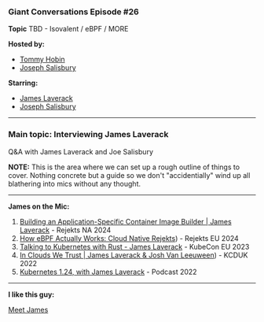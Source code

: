 ### Giant Conversations Episode #26

**Topic** 
TBD - Isovalent / eBPF / MORE 

**Hosted by:** 

* [Tommy Hobin](https://twitter.com/tommyhobin)
* [Joseph Salisbury](https://twitter.com/salisbury_joe)

**Starring:** 

* [James Laverack](https://bsky.app/profile/jamesl.bsky.social)
* [Joseph Salisbury](https://twitter.com/salisbury_joe)


------------------------------------------------------------------------------------------------------------------------------
### Main topic: Interviewing James Laverack

Q&A with James Laverack and Joe Salisbury

**NOTE:** This is the area where we can set up a rough outline of things to cover. Nothing concrete but a guide so we don't "accidentially" wind up all blathering into mics without any thought.

------------------------------------------------------------------------------------------------------------------------------

**James on the Mic:**
1. [Building an Application-Specific Container Image Builder | James Laverack](https://www.youtube.com/watch?v=NAgxyyL-7LI) - Rejekts NA 2024 
2. [How eBPF Actually Works: Cloud Native Rejekts](https://youtu.be/3GiNT44M1m4?si=gHT66qkijaniI353)) - Rejekts EU 2024 
3. [Talking to Kubernetes with Rust - James Laverack](https://www.youtube.com/watch?v=Kp6GQjZixPE) - KubeCon EU 2023
4. [In Clouds We Trust | James Laverack & Josh Van Leeuween](https://www.youtube.com/watch?v=EaSfAf1ynA0)) - KCDUK 2022
5. [Kubernetes 1.24, with James Laverack](https://kubernetespodcast.com/episode/178-kubernetes-1.24/) - Podcast 2022

------------------------------------------------------------------------------------------------------------------------------

**I like this guy:**

[Meet James](https://laverack.dev/)


